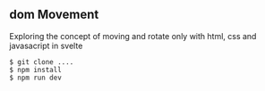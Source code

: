 ## dom Movement

Exploring the concept of moving and rotate only with html, css and javasacript in svelte
```shell
$ git clone ....
$ npm install
$ npm run dev
```
